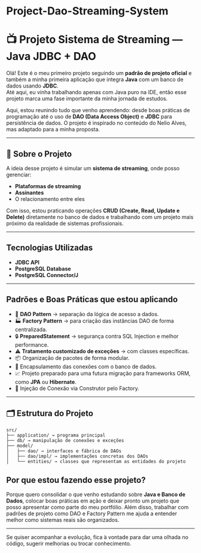 # Project-Dao-Streaming-System

# 📺 Projeto Sistema de Streaming — Java JDBC + DAO

Olá!  Este é o meu primeiro projeto seguindo um **padrão de projeto oficial** e também a minha primeira aplicação que integra **Java** com um banco de dados usando **JDBC**.  
Até aqui, eu vinha trabalhando apenas com Java puro na IDE, então esse projeto marca uma fase importante da minha jornada de estudos.

Aqui, estou reunindo tudo que venho aprendendo: desde boas práticas de programação até o uso de **DAO (Data Access Object)** e **JDBC** para persistência de dados. O projeto é inspirado no conteúdo do Nelio Alves, mas adaptado para a minha proposta.

---

## 📖 Sobre o Projeto

A ideia desse projeto é simular um **sistema de streaming**, onde posso gerenciar:

- **Plataformas de streaming**
- **Assinantes**
- O relacionamento entre eles

Com isso, estou praticando operações **CRUD (Create, Read, Update e Delete)** diretamente no banco de dados e trabalhando com um projeto mais próximo da realidade de sistemas profissionais.

---

## Tecnologias Utilizadas

- **JDBC API**
- **PostgreSQL Database**
- **PostgreSQL Connector/J**

---

## Padrões e Boas Práticas que estou aplicando

- 📁 **DAO Pattern** → separação da lógica de acesso a dados.
- 🏭 **Factory Pattern** → para criação das instâncias DAO de forma centralizada.
- 🔒 **PreparedStatement** → segurança contra SQL Injection e melhor performance.
- ⚠️ **Tratamento customizado de exceções** → com classes específicas.
- 📦 Organização de pacotes de forma modular.
- 🔌 Encapsulamento das conexões com o banco de dados.
- 📈 Projeto preparado para uma futura migração para frameworks ORM, como **JPA** ou **Hibernate**.
- 💉 Injeção de Conexão via Construtor pelo Factory.
--- 


## 🗂️ Estrutura do Projeto
```
src/
├── application/ → programa principal
├── db/ → manipulação de conexões e exceções
├── model/
│   ├── dao/ → interfaces e fábrica de DAOs
│   ├── dao/impl/ → implementações concretas dos DAOs
│   └── entities/ → classes que representam as entidades do projeto
```

## Por que estou fazendo esse projeto?
Porque quero consolidar o que venho estudando sobre **Java e Banco de Dados**, colocar boas práticas em ação e deixar pronto um projeto que posso apresentar como parte do meu portfólio. Além disso, trabalhar com padrões de projeto como DAO e Factory Pattern me ajuda a entender melhor como sistemas reais são organizados.

---
Se quiser acompanhar a evolução, fica à vontade para dar uma olhada no código, sugerir melhorias ou trocar conhecimento.
